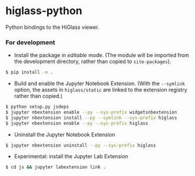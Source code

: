 # higlass-python #

Python bindings to the HiGlass viewer.

### For development ###

* Install the package in _editable_ mode. (The module will be imported from the development directory, rather than copied to `site-packages`).

```bash
$ pip install -e .
```

* Build and enable the Jupyter Notebook Extension. (With the `--symlink` option, the assets in `higlass/static` are linked to the extension registry rather than copied.)

```bash
$ python setup.py jsdeps
$ jupyter nbextension enable --py --sys-prefix widgetsnbextension
$ jupyter nbextension install --py --symlink --sys-prefix higlass
$ jupyter nbextension enable --py --sys-prefix higlass
```

* Uninstall the Jupyter Notebook Extension

```bash
$ jupyter nbextension uninstall --py --sys-prefix higlass
```

* Experimental: install the Jupyter Lab Extension

```bash
$ cd js && jupyter labextension link .
```
